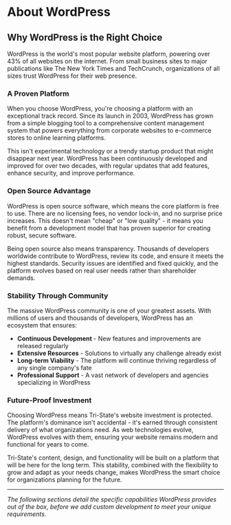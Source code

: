 # About WordPress

## Why WordPress is the Right Choice

WordPress is the world's most popular website platform, powering over 43% of all websites on the internet. From small business sites to major publications like The New York Times and TechCrunch, organizations of all sizes trust WordPress for their web presence.

### A Proven Platform

When you choose WordPress, you're choosing a platform with an exceptional track record. Since its launch in 2003, WordPress has grown from a simple blogging tool to a comprehensive content management system that powers everything from corporate websites to e-commerce stores to online learning platforms.

This isn't experimental technology or a trendy startup product that might disappear next year. WordPress has been continuously developed and improved for over two decades, with regular updates that add features, enhance security, and improve performance.

### Open Source Advantage

WordPress is open source software, which means the core platform is free to use. There are no licensing fees, no vendor lock-in, and no surprise price increases. This doesn't mean "cheap" or "low quality" - it means you benefit from a development model that has proven superior for creating robust, secure software.

Being open source also means transparency. Thousands of developers worldwide contribute to WordPress, review its code, and ensure it meets the highest standards. Security issues are identified and fixed quickly, and the platform evolves based on real user needs rather than shareholder demands.

### Stability Through Community

The massive WordPress community is one of your greatest assets. With millions of users and thousands of developers, WordPress has an ecosystem that ensures:

- **Continuous Development** - New features and improvements are released regularly
- **Extensive Resources** - Solutions to virtually any challenge already exist
- **Long-term Viability** - The platform will continue thriving regardless of any single company's fate
- **Professional Support** - A vast network of developers and agencies specializing in WordPress

### Future-Proof Investment

Choosing WordPress means Tri-State's website investment is protected. The platform's dominance isn't accidental - it's earned through consistent delivery of what organizations need. As web technologies evolve, WordPress evolves with them, ensuring your website remains modern and functional for years to come.

Tri-State's content, design, and functionality will be built on a platform that will be here for the long term. This stability, combined with the flexibility to grow and adapt as your needs change, makes WordPress the smart choice for organizations planning for the future.

---

*The following sections detail the specific capabilities WordPress provides out of the box, before we add custom development to meet your unique requirements.*
